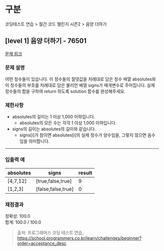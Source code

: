 # 구분

코딩테스트 연습 > 월간 코드 챌린지 시즌2 > 음양 더하기

## [level 1] 음양 더하기 - 76501

[문제 링크](https://school.programmers.co.kr/learn/courses/30/lessons/76501)

### 문제 설명

<p>
어떤 정수들이 있습니다. 이 정수들의 절댓값을 차례대로 담은 정수 배열 absolutes와 이 정수들의 부호를 차례대로 담은 불리언 배열 signs가 매개변수로 주어집니다. 실제 정수들의 합을 구하여 return 하도록 solution 함수를 완성해주세요.
</p>

### 제한사항

<ul>
  <li>
    absolutes의 길이는 1 이상 1,000 이하입니다.
    <ul>
      <li>absolutes의 모든 수는 각각 1 이상 1,000 이하입니다.</li>
    </ul>
  </li>
  <li>
    signs의 길이는 absolutes의 길이와 같습니다.
    <ul>
      <li>
        signs[i]가 참이면 absolutes[i]의 실제 정수가 양수임을, 그렇지 않으면 음수임을 의미합니다.
      </li>
    </ul>
  </li>
</ul>

<hr>

### 입출력 예

<table class="table">
  <thead>
    <tr>
      <th>absolutes</th>
      <th>signs</th>
      <th>result</th>
    </tr>
  </thead>
  <tbody>
    <tr>
      <td>[4,7,12]</td>
      <td>[true,false,true]</td>
      <td>9</td>
    </tr>
    <tr>
      <td>[1,2,3]</td>
      <td>[false,false,true]</td>
      <td>0</td>
    </tr>
  </tbody>
</table>

### 채점결과

정확성: 100.0<br/>
합계: 100.0 / 100.0

> 출처: 프로그래머스 코딩 테스트 연습, https://school.programmers.co.kr/learn/challenges/beginner?order=acceptance_desc
